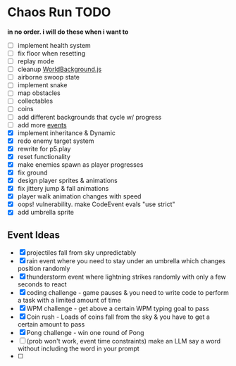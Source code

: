 # Chaos Run TODO
**in no order. i will do these when i want to**

- [ ] implement health system
- [ ] fix floor when resetting
- [ ] replay mode
- [ ] cleanup [WorldBackground.js](classes/WorldBackground.js)
- [ ] airborne swoop state
- [ ] implement snake
- [ ] map obstacles
- [ ] collectables
- [ ] coins
- [ ] add different backgrounds that cycle w/ progress
- [ ] add more [events](#event-ideas)
- [x] implement inheritance & Dynamic
- [x] redo enemy target system
- [x] rewrite for p5.play
- [x] reset functionality
- [x] make enemies spawn as player progresses
- [x] fix ground
- [x] design player sprites & animations
- [x] fix jittery jump & fall animations
- [x] player walk animation changes with speed
- [x] oops! vulnerability. make CodeEvent evals "use strict" 
- [x] add umbrella sprite

## Event Ideas
- [x] projectiles fall from sky unpredictably
- [x] rain event where you need to stay under an umbrella which changes position randomly
- [x] thunderstorm event where lightning strikes randomly with only a few seconds to react
- [x] coding challenge - game pauses & you need to write code to perform a task with a limited amount of time
- [x] WPM challenge - get above a certain WPM typing goal to pass
- [x] Coin rush - Loads of coins fall from the sky & you have to get a certain amount to pass
- [x] Pong challenge - win one round of Pong
- [ ] (prob won't work, event time constraints) make an LLM say a word without including the word in your prompt
- [ ] 